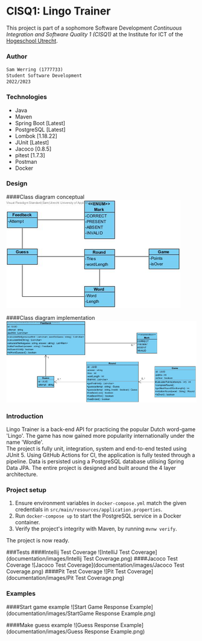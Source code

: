 # CISQ1: Lingo Trainer

This project is part of a sophomore Software Development 
*Continuous Integration and Software Quality 1 (CISQ1)* at the 
Institute for ICT of the [Hogeschool Utrecht](https://www.hu.nl/).

### Author
    Sam Werring (1777733)
    Student Software Development
    2022/2023
###
### Technologies
- Java
- Maven
- Spring Boot [Latest]
- PostgreSQL [Latest]
- Lombok [1.18.22]
- JUnit [Latest]
- Jacoco [0.8.5]
- pitest [1.7.3]
- Postman
- Docker
###
### Design
####Class diagram conceptual
![Class Diagram Conceptual](documentation/diagrams/class_diagram/LingoTrainer_ClassDiagram.jpg)

####Class diagram implementation
![Class Diagram Impl](documentation/diagrams/class_diagram/LingoTrainer_ClassDiagram_Implementation.jpg)
###
### Introduction
Lingo Trainer is a back-end API for practicing the popular Dutch word-game 'Lingo'. The game has now gained more popularity internationally under the name 'Wordle'.  
The project is fully unit, integration, system and end-to-end tested using JUnit 5. Using GitHub Actions for CI, the application is fully tested through a pipeline.
Data is persisted using a PostgreSQL database utilising Spring Data JPA. The entire project is designed and built around the 4 layer architecture.
    
### Project setup
1. Ensure environment variables in `docker-compose.yml` match the given credentials in `src/main/resources/application.properties`.
2. Run `docker-compose up` to start the PostgreSQL service in a Docker container.  
3. Verify the project's integrity with Maven, by running `mvnw verify`.  

The project is now ready.

###Tests
####Intellij Test Coverage
![IntelliJ Test Coverage](documentation/images/Intellij Test Coverage.png)
####Jacoco Test Coverage
![Jacoco Test Coverage](documentation/images/Jacoco Test Coverage.png)
####Pit Test Coverage
![Pit Test Coverage](documentation/images/Pit Test Coverage.png)

### Examples
####Start game example
![Start Game Response Example](documentation/images/StartGame Response Example.png)

####Make guess example
![Guess Response Example](documentation/images/Guess Response Example.png)